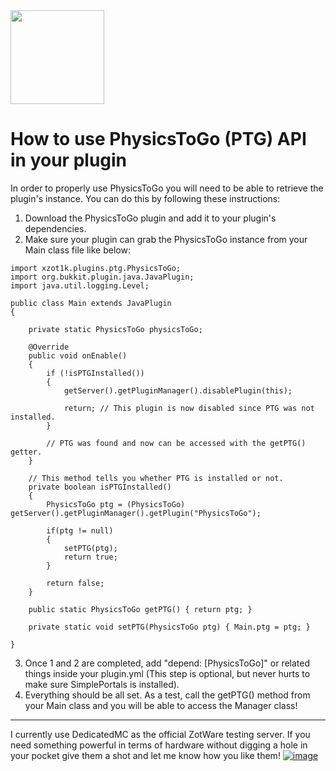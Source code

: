 <img src="https://imgur.com/cCjihnu.png" width="150px" height="150px">

# How to use PhysicsToGo (PTG) API in your plugin

In order to properly use PhysicsToGo you will need to be able to retrieve the plugin's instance. You can do this by following these instructions:

1. Download the PhysicsToGo plugin and add it to your plugin's dependencies.  
2. Make sure your plugin can grab the PhysicsToGo instance from your Main class file like below:  

```
import xzot1k.plugins.ptg.PhysicsToGo;
import org.bukkit.plugin.java.JavaPlugin;
import java.util.logging.Level;

public class Main extends JavaPlugin
{

    private static PhysicsToGo physicsToGo;

    @Override
    public void onEnable()
    {
        if (!isPTGInstalled())
        {
            getServer().getPluginManager().disablePlugin(this);
            
            return; // This plugin is now disabled since PTG was not installed.
        }

        // PTG was found and now can be accessed with the getPTG() getter.
    }

    // This method tells you whether PTG is installed or not.
    private boolean isPTGInstalled()
    {
        PhysicsToGo ptg = (PhysicsToGo) getServer().getPluginManager().getPlugin("PhysicsToGo");
        
        if(ptg != null)
        {
            setPTG(ptg);
            return true;
        }

        return false;
    }

    public static PhysicsToGo getPTG() { return ptg; }

    private static void setPTG(PhysicsToGo ptg) { Main.ptg = ptg; }

}
```

3. Once 1 and 2 are completed, add "depend: [PhysicsToGo]" or related things inside your plugin.yml (This step is optional, but never hurts to make sure SimplePortals is installed).  
4. Everything should be all set. As a test, call the getPTG() method from your Main class and you will be able to access the Manager class!

***
I currently use DedicatedMC as the official ZotWare testing server. If you need something powerful in terms of hardware without digging a hole in your pocket give them a shot and let me know how you like them!
[![image](https://imgur.com/oqEKWO3.png)](https://dedimc.promo/XZot1K)
